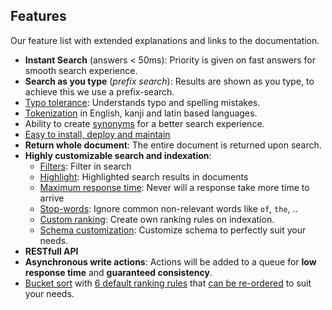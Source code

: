 ## Features

Our feature list with extended explanations and links to the documentation.

*  **Instant Search** (answers < 50ms): Priority is given on fast answers for smooth search experience.
* **Search as you type** (*prefix search*): Results are shown as you type, to achieve this we use a prefix-search.
* [Typo tolerance](/advanced_guides/typotolerance.md#typo-tolerance): Understands typo and spelling mistakes.
* [Tokenization](https://en.wikipedia.org/wiki/Lexical_analysis#Tokenization) in English, kanji and latin based languages.  
* Ability to create [synonyms](/advanced_guides/synonyms.md) for a better search experience.   
* [Easy to install, deploy and maintain](/introduction/quickstart.html#quick-start)
* **Return whole document**: The entire document is returned upon search.
* **Highly customizable search and indexation**:
    - [Filters](/advanced_guides/search_parameters.md#filters): Filter in search
    - [Highlight](/advanced_guides/search_parameters.md#attributes-to-highlight): Highlighted search results in documents
    - [Maximum response time](/advanced_guides/search_parameters.md#attributes-to-highlight): Never will a response take more time to arrive
    - [Stop-words](/advanced_guides/stop_words.md): Ignore common non-relevant words like `of`, `the`, ..
    - [Custom ranking](/advanced_guides/ranking.html#custom-ranking-rules): Create own ranking rules on indexation.
    - [Schema customization](/main_concept/indexes.html#index-uid-and-name): Customize schema to perfectly suit your needs.
* **RESTfull API**
* **Asynchronous write actions**: Actions will be added to a queue for **low response time** and **guaranteed consistency**.
* [Bucket sort](/advanced_guides/bucket_sort.html) with [6 default ranking rules](advanced_guides/ranking.md#ranking-rules) that [can be re-ordered](/advanced_guides/ranking.html#ranking-order) to suit your needs.